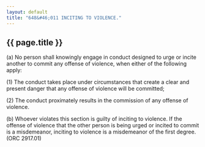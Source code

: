 ```yaml
---
layout: default 
title: "648&#46;011 INCITING TO VIOLENCE."
---
```


{{ page.title }}
----------------

​(a) No person shall knowingly engage in conduct designed to urge or
incite another to commit any offense of violence, when either of the
following apply:

​(1) The conduct takes place under circumstances that create a clear and
present danger that any offense of violence will be committed;

​(2) The conduct proximately results in the commission of any offense of
violence.

​(b) Whoever violates this section is guilty of inciting to violence. If
the offense of violence that the other person is being urged or incited
to commit is a misdemeanor, inciting to violence is a misdemeanor of the
first degree. (ORC 2917.01)
